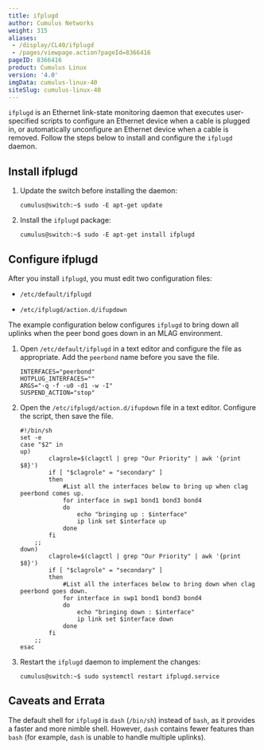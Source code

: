 ```yaml
---
title: ifplugd
author: Cumulus Networks
weight: 315
aliases:
 - /display/CL40/ifplugd
 - /pages/viewpage.action?pageId=8366416
pageID: 8366416
product: Cumulus Linux
version: '4.0'
imgData: cumulus-linux-40
siteSlug: cumulus-linux-40
---
```

`ifplugd` is an Ethernet link-state monitoring daemon that executes
user-specified scripts to configure an Ethernet device when a cable is
plugged in, or automatically unconfigure an Ethernet device when a cable
is removed. Follow the steps below to install and configure the
`ifplugd` daemon.

## <span>Install ifplugd</span>

1.  Update the switch before installing the daemon:
    
        cumulus@switch:~$ sudo -E apt-get update

2.  Install the `ifplugd` package:
    
        cumulus@switch:~$ sudo -E apt-get install ifplugd

## <span>Configure ifplugd</span>

After you install `ifplugd`, you must edit two configuration files:

  - `/etc/default/ifplugd`

  - `/etc/ifplugd/action.d/ifupdown`

The example configuration below configures `ifplugd` to bring down all
uplinks when the peer bond goes down in an MLAG environment.

1.  Open `/etc/default/ifplugd` in a text editor and configure the file
    as appropriate. Add the `peerbond` name before you save the file.
    
        INTERFACES="peerbond"
        HOTPLUG_INTERFACES=""
        ARGS="-q -f -u0 -d1 -w -I"
        SUSPEND_ACTION="stop"

2.  Open the `/etc/ifplugd/action.d/ifupdown` file in a text editor.
    Configure the script, then save the file.
    
        #!/bin/sh
        set -e
        case "$2" in
        up)
                clagrole=$(clagctl | grep "Our Priority" | awk '{print $8}')
                if [ "$clagrole" = "secondary" ]
                then
                    #List all the interfaces below to bring up when clag peerbond comes up.
                    for interface in swp1 bond1 bond3 bond4
                    do
                        echo "bringing up : $interface"  
                        ip link set $interface up
                    done
                fi
            ;;
        down)
                clagrole=$(clagctl | grep "Our Priority" | awk '{print $8}')
                if [ "$clagrole" = "secondary" ]
                then
                    #List all the interfaces below to bring down when clag peerbond goes down.
                    for interface in swp1 bond1 bond3 bond4
                    do
                        echo "bringing down : $interface"
                        ip link set $interface down
                    done
                fi
            ;;
        esac

3.  Restart the `ifplugd` daemon to implement the changes:
    
        cumulus@switch:~$ sudo systemctl restart ifplugd.service

## <span>Caveats and Errata</span>

The default shell for `ifplugd` is `dash` (`/bin/sh`) instead of `bash`,
as it provides a faster and more nimble shell. However, `dash` contains
fewer features than `bash` (for example, `dash` is unable to handle
multiple uplinks).

<article id="html-search-results" class="ht-content" style="display: none;">

</article>

<footer id="ht-footer">

</footer>
